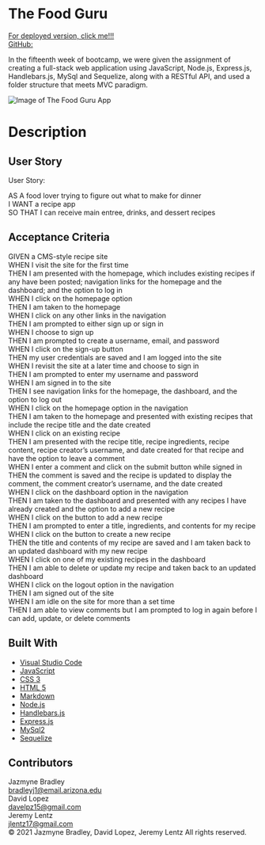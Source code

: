 # The Food Guru

[For deployed version, click me!!!](https://secure-forest-24217.herokuapp.com/)<br>
[GitHub:]((https://github.com/jlentz17/food-guru))<br>

In the fifteenth week of bootcamp, we were given the assignment of creating a full-stack web application using JavaScript, Node.js, Express.js, Handlebars.js, MySql and Sequelize, along with a RESTful API, and used a folder structure that meets MVC paradigm.


![Image of The Food Guru App]()

# Description 

## User Story

User Story: 
 
AS A food lover trying to figure out what to make for dinner<br>
I WANT a recipe app<br>
SO THAT I can receive main entree, drinks, and dessert recipes<br>


## Acceptance Criteria

GIVEN a CMS-style recipe site<br>
WHEN I visit the site for the first time<br>
THEN I am presented with the homepage, which includes existing recipes if any have been posted; navigation links for the homepage and the dashboard; and the option to log in<br>
WHEN I click on the homepage option<br>
THEN I am taken to the homepage<br>
WHEN I click on any other links in the navigation<br>
THEN I am prompted to either sign up or sign in<br>
WHEN I choose to sign up<br>
THEN I am prompted to create a username, email, and password<br>
WHEN I click on the sign-up button<br>
THEN my user credentials are saved and I am logged into the site<br>
WHEN I revisit the site at a later time and choose to sign in<br>
THEN I am prompted to enter my username and password<br>
WHEN I am signed in to the site<br>
THEN I see navigation links for the homepage, the dashboard, and the option to log out<br>
WHEN I click on the homepage option in the navigation<br>
THEN I am taken to the homepage and presented with existing recipes that include the recipe title and the date created<br>
WHEN I click on an existing recipe<br>
THEN I am presented with the recipe title, recipe ingredients, recipe content, recipe creator’s username, and date created for that recipe and have the option to leave a comment<br>
WHEN I enter a comment and click on the submit button while signed in<br>
THEN the comment is saved and the recipe is updated to display the comment, the comment creator’s username, and the date created<br>
WHEN I click on the dashboard option in the navigation<br>
THEN I am taken to the dashboard and presented with any recipes I have already created and the option to add a new recipe<br>
WHEN I click on the button to add a new recipe<br>
THEN I am prompted to enter a title, ingredients, and contents for my recipe<br>
WHEN I click on the button to create a new recipe<br>
THEN the title and contents of my recipe are saved and I am taken back to an updated dashboard with my new recipe<br>
WHEN I click on one of my existing recipes in the dashboard<br>
THEN I am able to delete or update my recipe and taken back to an updated dashboard<br>
WHEN I click on the logout option in the navigation<br>
THEN I am signed out of the site<br>
WHEN I am idle on the site for more than a set time<br>
THEN I am able to view comments but I am prompted to log in again before I can add, update, or delete comments<br>
## Built With

* [Visual Studio Code](https://code.visualstudio.com/)
* [JavaScript](https://developer.mozilla.org/en-US/docs/Web/JavaScript)
* [CSS 3](https://developer.mozilla.org/en-US/docs/Web/CSS)
* [HTML 5](https://developer.mozilla.org/en-US/docs/Web/Guide/HTML/HTML5)
* [Markdown](https://markdownguide.org/cheat-sheet/)
* [Node.js](https://nodejs.org/en/)
* [Handlebars.js](https://handlebarsjs.com/)
* [Express.js](https://expressjs.com/)
* [MySql2](https://www.npmjs.com/package/mysql2)
* [Sequelize](https://sequelize.org/)


## Contributors

Jazmyne Bradley <br> <bradleyj1@email.arizona.edu> <br> David Lopez <br> <davelpz15@gmail.com> <br> Jeremy Lentz <br> <jlentz17@gmail.com> <br> &copy; 2021 Jazmyne Bradley, David Lopez, Jeremy Lentz  All rights reserved.
